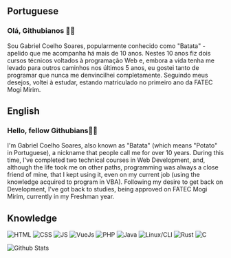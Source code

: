 ## Portuguese

### Olá, Githubianos 👋🏻

Sou Gabriel Coelho Soares, popularmente conhecido como "Batata" - apelido que me acompanha há mais de 10 anos. Nestes 10 anos fiz dois cursos técnicos voltados à programação Web e, embora a vida tenha me levado para outros caminhos nos últimos 5 anos, eu gostei tanto de programar que nunca me denvincilhei completamente. Seguindo meus desejos, voltei à estudar, estando matriculado no primeiro ano da FATEC Mogi Mirim.

## English

### Hello, fellow Githubians👋🏻

I'm Gabriel Coelho Soares, also known as "Batata" (which means "Potato" in Portuguese), a nickname that people call me for over 10 years. During this time, I've completed two technical courses in Web Development, and, although the life took me on other paths, programming was always a close friend of mine, that I kept using it, even on my current job (using the knowledge acquired to program in VBA). Following my desire to get back on Development, I've got back to studies, being approved on FATEC Mogi Mirim, currently in my Freshman year.

## Knowledge

![HTML](https://img.shields.io/badge/HTML5-E34F26?style=for-the-badge&logo=html5&logoColor=white)
![CSS](https://img.shields.io/badge/CSS3-1572B6?style=for-the-badge&logo=css3&logoColor=white)
![JS](https://img.shields.io/badge/JavaScript-F7DF1E?style=for-the-badge&logo=javascript&logoColor=black)
![VueJs](https://img.shields.io/badge/VueJS-41b883?style=for-the-badge&logo=vuejs&logoColor=white)
![PHP](https://img.shields.io/badge/PHP-4f5d95?style=for-the-badge&logo=php&logoColor=white)
![Java](https://img.shields.io/badge/C-0A0A0A?style=for-the-badge&logo=java&logoColor=white)
![Linux/CLI](https://img.shields.io/badge/Bash-89e051?style=for-the-badge&logo=bash&logoColor=white)
![Rust](https://img.shields.io/badge/Rust-B38F6B?style=for-the-badge&logo=rust&logoColor=white)
![C](https://img.shields.io/badge/C-0A0A0A?style=for-the-badge&logo=c&logoColor=white)

![Github Stats](https://github-readme-stats.vercel.app/api?username=gabrielcoelho&theme=gruvbox&show_icons=true&count_private=true)

<!--
**GabrielCoelho/GabrielCoelho** is a ✨ _special_ ✨ repository because its `README.md` (this file) appears on your GitHub profile.

Here are some ideas to get you started:

- 🔭 I’m currently working on ...
- 🌱 I’m currently learning ...
- 👯 I’m looking to collaborate on ...
- 🤔 I’m looking for help with ...
- 💬 Ask me about ...
- 📫 How to reach me: ...
- 😄 Pronouns: ...
- ⚡ Fun fact: ...
-->
